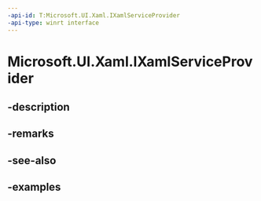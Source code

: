 ```yaml
---
-api-id: T:Microsoft.UI.Xaml.IXamlServiceProvider
-api-type: winrt interface
---
```


# Microsoft.UI.Xaml.IXamlServiceProvider

<!--
public interface IXamlServiceProvider
-->


## -description

## -remarks

## -see-also

## -examples


